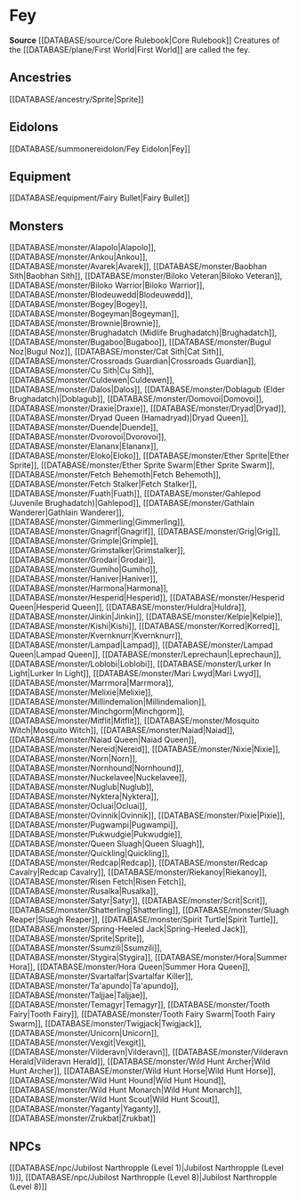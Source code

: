 ﻿---
id: '69'
name: Fey
rarity: Common
source: '[[DATABASE/source/Core Rulebook|Core Rulebook]]'
trait:
- Fey
type: Trait

---
# Fey

**Source** [[DATABASE/source/Core Rulebook|Core Rulebook]] 
Creatures of the [[DATABASE/plane/First World|First World]] are called the fey.

## Ancestries

[[DATABASE/ancestry/Sprite|Sprite]]

## Eidolons

[[DATABASE/summonereidolon/Fey Eidolon|Fey]]

## Equipment

[[DATABASE/equipment/Fairy Bullet|Fairy Bullet]]

## Monsters

[[DATABASE/monster/Alapolo|Alapolo]], [[DATABASE/monster/Ankou|Ankou]], [[DATABASE/monster/Avarek|Avarek]], [[DATABASE/monster/Baobhan Sith|Baobhan Sith]], [[DATABASE/monster/Biloko Veteran|Biloko Veteran]], [[DATABASE/monster/Biloko Warrior|Biloko Warrior]], [[DATABASE/monster/Blodeuwedd|Blodeuwedd]], [[DATABASE/monster/Bogey|Bogey]], [[DATABASE/monster/Bogeyman|Bogeyman]], [[DATABASE/monster/Brownie|Brownie]], [[DATABASE/monster/Brughadatch (Midlife Brughadatch)|Brughadatch]], [[DATABASE/monster/Bugaboo|Bugaboo]], [[DATABASE/monster/Bugul Noz|Bugul Noz]], [[DATABASE/monster/Cat Sith|Cat Sith]], [[DATABASE/monster/Crossroads Guardian|Crossroads Guardian]], [[DATABASE/monster/Cu Sith|Cu Sith]], [[DATABASE/monster/Culdewen|Culdewen]], [[DATABASE/monster/Dalos|Dalos]], [[DATABASE/monster/Doblagub (Elder Brughadatch)|Doblagub]], [[DATABASE/monster/Domovoi|Domovoi]], [[DATABASE/monster/Draxie|Draxie]], [[DATABASE/monster/Dryad|Dryad]], [[DATABASE/monster/Dryad Queen (Hamadryad)|Dryad Queen]], [[DATABASE/monster/Duende|Duende]], [[DATABASE/monster/Dvorovoi|Dvorovoi]], [[DATABASE/monster/Elananx|Elananx]], [[DATABASE/monster/Eloko|Eloko]], [[DATABASE/monster/Ether Sprite|Ether Sprite]], [[DATABASE/monster/Ether Sprite Swarm|Ether Sprite Swarm]], [[DATABASE/monster/Fetch Behemoth|Fetch Behemoth]], [[DATABASE/monster/Fetch Stalker|Fetch Stalker]], [[DATABASE/monster/Fuath|Fuath]], [[DATABASE/monster/Gahlepod (Juvenile Brughadatch)|Gahlepod]], [[DATABASE/monster/Gathlain Wanderer|Gathlain Wanderer]], [[DATABASE/monster/Gimmerling|Gimmerling]], [[DATABASE/monster/Gnagrif|Gnagrif]], [[DATABASE/monster/Grig|Grig]], [[DATABASE/monster/Grimple|Grimple]], [[DATABASE/monster/Grimstalker|Grimstalker]], [[DATABASE/monster/Grodair|Grodair]], [[DATABASE/monster/Gumiho|Gumiho]], [[DATABASE/monster/Haniver|Haniver]], [[DATABASE/monster/Harmona|Harmona]], [[DATABASE/monster/Hesperid|Hesperid]], [[DATABASE/monster/Hesperid Queen|Hesperid Queen]], [[DATABASE/monster/Huldra|Huldra]], [[DATABASE/monster/Jinkin|Jinkin]], [[DATABASE/monster/Kelpie|Kelpie]], [[DATABASE/monster/Kishi|Kishi]], [[DATABASE/monster/Korred|Korred]], [[DATABASE/monster/Kvernknurr|Kvernknurr]], [[DATABASE/monster/Lampad|Lampad]], [[DATABASE/monster/Lampad Queen|Lampad Queen]], [[DATABASE/monster/Leprechaun|Leprechaun]], [[DATABASE/monster/Loblobi|Loblobi]], [[DATABASE/monster/Lurker In Light|Lurker In Light]], [[DATABASE/monster/Mari Lwyd|Mari Lwyd]], [[DATABASE/monster/Marrmora|Marrmora]], [[DATABASE/monster/Melixie|Melixie]], [[DATABASE/monster/Millindemalion|Millindemalion]], [[DATABASE/monster/Minchgorm|Minchgorm]], [[DATABASE/monster/Mitflit|Mitflit]], [[DATABASE/monster/Mosquito Witch|Mosquito Witch]], [[DATABASE/monster/Naiad|Naiad]], [[DATABASE/monster/Naiad Queen|Naiad Queen]], [[DATABASE/monster/Nereid|Nereid]], [[DATABASE/monster/Nixie|Nixie]], [[DATABASE/monster/Norn|Norn]], [[DATABASE/monster/Nornhound|Nornhound]], [[DATABASE/monster/Nuckelavee|Nuckelavee]], [[DATABASE/monster/Nuglub|Nuglub]], [[DATABASE/monster/Nyktera|Nyktera]], [[DATABASE/monster/Ocluai|Ocluai]], [[DATABASE/monster/Ovinnik|Ovinnik]], [[DATABASE/monster/Pixie|Pixie]], [[DATABASE/monster/Pugwampi|Pugwampi]], [[DATABASE/monster/Pukwudgie|Pukwudgie]], [[DATABASE/monster/Queen Sluagh|Queen Sluagh]], [[DATABASE/monster/Quickling|Quickling]], [[DATABASE/monster/Redcap|Redcap]], [[DATABASE/monster/Redcap Cavalry|Redcap Cavalry]], [[DATABASE/monster/Riekanoy|Riekanoy]], [[DATABASE/monster/Risen Fetch|Risen Fetch]], [[DATABASE/monster/Rusalka|Rusalka]], [[DATABASE/monster/Satyr|Satyr]], [[DATABASE/monster/Scrit|Scrit]], [[DATABASE/monster/Shatterling|Shatterling]], [[DATABASE/monster/Sluagh Reaper|Sluagh Reaper]], [[DATABASE/monster/Spirit Turtle|Spirit Turtle]], [[DATABASE/monster/Spring-Heeled Jack|Spring-Heeled Jack]], [[DATABASE/monster/Sprite|Sprite]], [[DATABASE/monster/Ssumzili|Ssumzili]], [[DATABASE/monster/Stygira|Stygira]], [[DATABASE/monster/Hora|Summer Hora]], [[DATABASE/monster/Hora Queen|Summer Hora Queen]], [[DATABASE/monster/Svartalfar|Svartalfar Killer]], [[DATABASE/monster/Ta'apundo|Ta'apundo]], [[DATABASE/monster/Taljjae|Taljjae]], [[DATABASE/monster/Temagyr|Temagyr]], [[DATABASE/monster/Tooth Fairy|Tooth Fairy]], [[DATABASE/monster/Tooth Fairy Swarm|Tooth Fairy Swarm]], [[DATABASE/monster/Twigjack|Twigjack]], [[DATABASE/monster/Unicorn|Unicorn]], [[DATABASE/monster/Vexgit|Vexgit]], [[DATABASE/monster/Vilderavn|Vilderavn]], [[DATABASE/monster/Vilderavn Herald|Vilderavn Herald]], [[DATABASE/monster/Wild Hunt Archer|Wild Hunt Archer]], [[DATABASE/monster/Wild Hunt Horse|Wild Hunt Horse]], [[DATABASE/monster/Wild Hunt Hound|Wild Hunt Hound]], [[DATABASE/monster/Wild Hunt Monarch|Wild Hunt Monarch]], [[DATABASE/monster/Wild Hunt Scout|Wild Hunt Scout]], [[DATABASE/monster/Yaganty|Yaganty]], [[DATABASE/monster/Zrukbat|Zrukbat]]

## NPCs

[[DATABASE/npc/Jubilost Narthropple (Level 1)|Jubilost Narthropple (Level 1)]], [[DATABASE/npc/Jubilost Narthropple (Level 8)|Jubilost Narthropple (Level 8)]]